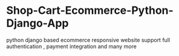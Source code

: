 # Shop-Cart-Ecommerce-Python-Django-App
python django based ecommerce responsive website support full authentication , payment integration and many more
